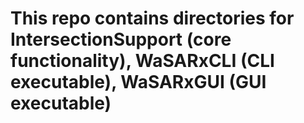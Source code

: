 # This repo contains directories for IntersectionSupport (core functionality), WaSARxCLI (CLI executable), WaSARxGUI (GUI executable)
